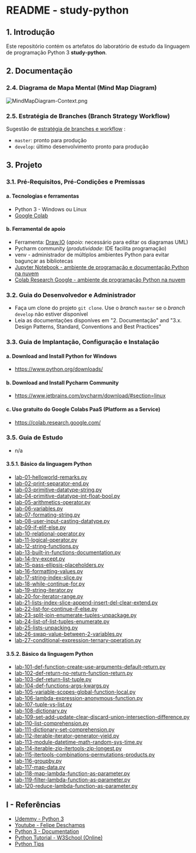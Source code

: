 # README - study-python

## 1. Introdução

Este repositório contém os artefatos do laboratório de estudo da linguagem de programação Python 3 **study-python**.


## 2. Documentação

### 2.4. Diagrama de Mapa Mental (Mind Map Diagram)

![MindMapDiagram-Context.png](./doc/mind-maps/MindMapDiagram-Context.png) 


### 2.5. Estratégia de Branches (Branch Strategy Workflow)

Sugestão de [estratégia de branches e workflow](https://github.com/josemarsilva/eval-git#38-estrat%C3%A9gia-de-gerenciamento-de-branches) :
* `master`: pronto para produção
* `develop`: último desenvolvimento pronto para produção


## 3. Projeto

### 3.1. Pré-Requisitos, Pré-Condições e Premissas

#### a. Tecnologias e ferramentas

* Python 3 - Windows ou Linux
* [Google Colab](https://colab.research.google.com/)

#### b. Ferramental de apoio

* Ferramenta: [Draw.IO](https://app.diagrams.net/) (_apoio_: necessário para editar os diagramas UML)
* Pycharm community (_produtividade_: IDE facilita programação)
* venv - administrador de múltiplos ambientes Python para evitar bagunçar as bibliotecas
* [Jupyter Notebook - ambiente de programação e documentação Python na nuvem](https://jupyter.org/try)
* [Colab Research Google - ambiente de programação Python na nuvem](https://colab.research.google.com/)


### 3.2. Guia do Desenvolvedor e Administrador

* Faça um clone do projeto `git clone`. Use o _branch_ `master` se o _branch_ `develop` não estiver disponível
* Leia as documentações disponíves em "2. Documentação"  and "3.x. Design Patterns, Standard, Conventions and Best Practices"


### 3.3. Guia de Implantação, Configuração e Instalação

#### a. Download and Install Python for Windows

* https://www.python.org/downloads/

#### b. Download and Install Pycharm Community

* https://www.jetbrains.com/pycharm/download/#section=linux


#### c. Uso gratuito do Google Colabs PaaS (Platform as a Service)

* https://colab.research.google.com/


### 3.5. Guia de Estudo

* n/a

#### 3.5.1. Básico da linguagem Python

* [lab-01-helloworld-remarks.py](./src/python/lab-01-helloworld-remarks.py)
* [lab-02-print-separator-end.py](./src/python/lab-02-print-separator-end.py)
* [lab-03-primitive-datatype-string.py](./src/python/lab-03-primitive-datatype-string.py)
* [lab-04-primitive-datatype-int-float-bool.py](./src/python/lab-04-primitive-datatype-int-float-bool.py)
* [lab-05-arithmetics-operator.py](./src/python/lab-05-arithmetics-operator.py)
* [lab-06-variables.py](./src/python/lab-06-variables.py)
* [lab-07-formating-string.py](./src/python/lab-07-formating-string.py)
* [lab-08-user-input-casting-datatype.py](./src/python/lab-08-user-input-casting-datatype.py)
* [lab-09-if-elif-else.py](./src/python/lab-09-if-elif-else.py)
* [lab-10-relational-operator.py](./src/python/lab-10-relational-operator.py)
* [lab-11-logical-operator.py](./src/python/lab-11-logical-operator.py)
* [lab-12-string-functions.py](./src/python/lab-12-string-functions.py)
* [lab-13-built-in-functions-documentation.py](./src/python/lab-13-built-in-functions-documentation.py)
* [lab-14-try-except.py](./src/python/lab-14-try-except.py)
* [lab-15-pass-ellipsis-placeholders.py](./src/python/lab-15-pass-ellipsis-placeholders.py)
* [lab-16-formatting-values.py](./src/python/lab-16-formatting-values.py)
* [lab-17-string-index-slice.py](./src/python/lab-17-string-index-slice.py)
* [lab-18-while-continue-for.py](./src/python/lab-18-while-continue-for.py)
* [lab-19-string-iterator.py](./src/python/lab-19-string-iterator.py)
* [lab-20-for-iterator-range.py](./src/python/lab-20-for-iterator-range.py)
* [lab-21-lists-index-slice-append-insert-del-clear-extend.py](src/python/lab-21-lists-index-slice-append-insert-del-clear-extend.py)
* [lab-22-list-for-continue-if-else.py](src/python/lab-22-list-for-continue-if-else.py)
* [lab-23-split-join-enumerate-tuples-unpackage.py](src/python/lab-23-split-join-enumerate-tuples-unpackage.py)
* [lab-24-list-of-list-tuples-enumerate.py](src/python/lab-24-list-of-list-tuples-enumerate.py)
* [lab-25-lists-unpacking.py](src/python/lab-25-lists-unpacking.py)
* [lab-26-swap-value-between-2-variables.py](src/python/lab-26-swap-value-between-2-variables.py)
* [lab-27-conditional-expression-ternary-operation.py](src/python/lab-27-conditional-expression-ternary-operation.py)


#### 3.5.2. Básico da linguagem Python

* [lab-101-def-function-create-use-arguments-default-return.py](src/python/lab-101-def-function-create-use-arguments-default-return.py)
* [lab-102-def-return-no-return-function-return.py](src/python/lab-102-def-return-no-return-function-return.py)
* [lab-103-def-return-list-tuple.py](src/python/lab-103-def-return-list-tuple.py)
* [lab-104-def-functions-args-kwargs.py](src/python/lab-104-def-functions-args-kwargs.py)
* [lab-105-variable-scopes-global-function-local.py](src/python/lab-105-variable-scopes-global-function-local.py)
* [lab-106-lambda-expression-anonymous-function.py](src/python/lab-106-lambda-expression-anonymous-function.py)
* [lab-107-tuple-vs-list.py](src/python/lab-107-tuple-vs-list.py)
* [lab-108-dictionary.py](src/python/lab-108-dictionary.py)
* [lab-109-set-add-update-clear-discard-union-intersection-difference.py](src/python/lab-109-set-add-update-clear-discard-union-intersection-difference.py)
* [lab-110-list-comprehension.py](src/python/lab-110-list-comprehension.py)
* [lab-111-dictionary-set-comprehension.py](src/python/lab-111-dictionary-set-comprehension.py)
* [lab-112-iterable-iterator-generator-yield.py](/src/python/lab-112-iterable-iterator-generator-yield.py)
* [lab-113-module-datetime-math-random-sys-time.py](/src/python/lab-113-module-datetime-math-random-sys-time.py)
* [lab-114-iterable-zip-itertools-zip-longest.py](/src/python/lab-114-iterable-zip-itertools-zip-longest.py)
* [lab-115-itertools-combinations-permutations-products.py](/src/python/lab-115-itertools-combinations-permutations-products.py)
* [lab-116-groupby.py](/src/python/lab-116-groupby.py)
* [lab-117-map-data.py](/src/python/lab-117-map-data.py)
* [lab-118-map-lambda-function-as-parameter.py](/src/python/lab-118-map-lambda-function-as-parameter.py)
* [lab-119-filter-lambda-function-as-parameter.py](/src/python/lab-119-filter-lambda-function-as-parameter.py)
* [lab-120-reduce-lambda-function-as-parameter.py](/src/python/lab-120-reduce-lambda-function-as-parameter.py)


## I - Referências

* [Udemmy - Python 3](https://www.udemy.com/course/python-3-do-zero-ao-avancado)
* [Youtube - Felipe Deschamps](https://www.youtube.com/watch?v=Gojqw9BQ5qY)
* [Python 3 - Documentation](https://docs.python.org/3/library/index.html)
* [Python Tutorial - W3School (Online)](https://www.w3schools.com/python/default.asp)
* [Python Tips](https://book.pythontips.com/en/latest)
